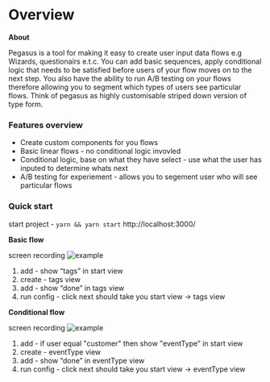 # Overview

**About**

Pegasus is a tool for making it easy to create user input data flows e.g Wizards, questionairs e.t.c. You can add basic sequences, apply conditional logic that needs to be satisfied before users of your flow moves on to the next step. You also have the ability to run A/B testing on your flows therefore allowing you to segment which types of users see particular flows. Think of pegasus as highly customisable striped down version of type form.

### Features overview

- Create custom components for you flows
- Basic linear flows - no conditional logic invovled
- Conditional logic, base on what they have select - use what the user has inputed to determine whats next
- A/B testing for experiement - allows you to segement user who will see particular flows

### Quick start

start project - `yarn && yarn start` http://localhost:3000/

**Basic flow**

screen recording ![example](./examples/basic.gif)

1. add - show “tags” in start view
2. create - tags view
3. add - show “done” in tags view
4. run config - click next should take you start view → tags view

**Conditional flow**

screen recording ![example](./examples/conditional.gif)

1. add - if user equal "customer" then show "eventType” in start view
2. create - eventType view
3. add - show “done” in eventType view
4. run config - click next should take you start view → eventType view
